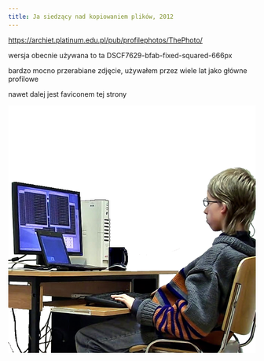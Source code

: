 ```yaml
---
title: Ja siedzący nad kopiowaniem plików, 2012
---
```


https://archiet.platinum.edu.pl/pub/profilephotos/ThePhoto/

wersja obecnie używana to ta DSCF7629-bfab-fixed-squared-666px

bardzo mocno przerabiane zdjęcie, używałem przez wiele lat jako główne profilowe

nawet dalej jest faviconem tej strony

![embed](/DSCF7629-bfab-fixed-squared-666px.png)